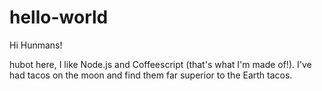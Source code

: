 # hello-world

Hi Hunmans!

hubot here, I like Node.js and Coffeescript (that's what I'm made of!).
I've had tacos on the moon and find them far superior to the Earth tacos.
